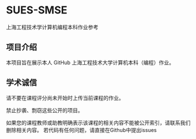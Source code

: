 # SUES-SMSE

上海工程技术学计算机编程本科作业参考


## 项目介绍

本项目旨在展示本人 GitHub 上海工程技术大学计算机本科（编程）作业。

## 学术诚信

请不要在课程评分尚未开始时上传当前课程的作业。

禁止抄袭、剽窃这些公开的项目。

如果您的课程教师或助教明确表示该课程的相关内容不能被公开索引，请联系我们删除相关内容。
若代码有任何问题，请直接在Github中提出issues
